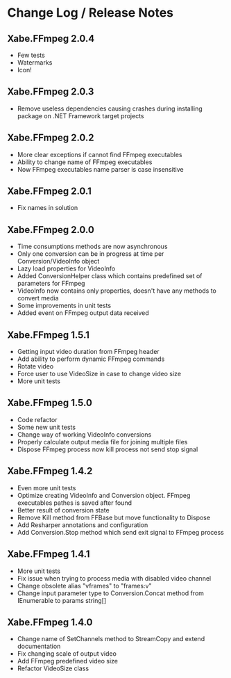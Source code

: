 Change Log / Release Notes
==========================


## Xabe.FFmpeg 2.0.4

* Few tests
* Watermarks
* Icon!

## Xabe.FFmpeg 2.0.3

* Remove useless dependencies causing crashes during installing package on .NET Framework target projects

## Xabe.FFmpeg 2.0.2

* More clear exceptions if cannot find FFmpeg executables
* Ability to change name of FFmpeg executables
* Now FFmpeg executables name parser is case insensitive

## Xabe.FFmpeg 2.0.1

* Fix names in solution

## Xabe.FFmpeg 2.0.0

* Time consumptions methods are now asynchronous
* Only one conversion can be in progress at time per Conversion/VideoInfo object
* Lazy load properties for VideoInfo
* Added ConversionHelper class which contains predefined set of parameters for FFmpeg
* VideoInfo now contains only properties, doesn't have any methods to convert media
* Some improvements in unit tests
* Added event on FFmpeg output data received

## Xabe.FFmpeg 1.5.1

* Getting input video duration from FFmpeg header
* Add ability to perform dynamic FFmpeg commands
* Rotate video
* Force user to use VideoSize in case to change video size
* More unit tests

## Xabe.FFmpeg 1.5.0

* Code refactor
* Some new unit tests
* Change way of working VideoInfo conversions
* Properly calculate output media file for joining multiple files
* Dispose FFmpeg process now kill process not send stop signal

## Xabe.FFmpeg 1.4.2

* Even more unit tests
* Optimize creating VideoInfo and Conversion object. FFmpeg executables pathes is saved after found
* Better result of conversion state
* Remove Kill method from FFBase but move functionality to Dispose
* Add Resharper annotations and configuration
* Add Conversion.Stop method which send exit signal to FFmpeg process

## Xabe.FFmpeg 1.4.1

* More unit tests
* Fix issue when trying to process media with disabled video channel
* Change obsolete alias "vframes" to "frames:v"
* Change input parameter type to Conversion.Concat method from IEnumerable<string> to params string[]

## Xabe.FFmpeg 1.4.0

* Change name of SetChannels method to StreamCopy and extend documentation
* Fix changing scale of output video
* Add FFmpeg predefined video size
* Refactor VideoSize class
